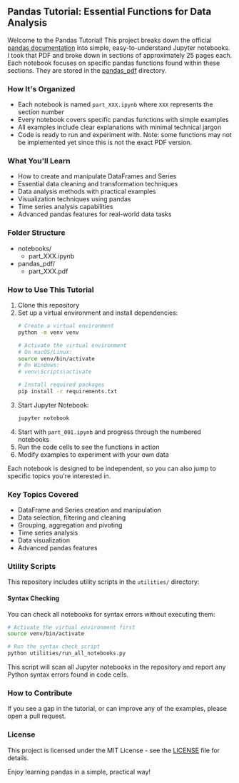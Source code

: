 ## Pandas Tutorial: Essential Functions for Data Analysis

Welcome to the Pandas Tutorial! This project breaks down the official [pandas documentation](https://pandas.pydata.org/pandas-docs/version/1.4/pandas.pdf) into simple, easy-to-understand Jupyter notebooks. I took that PDF and broke down in sections of approximately 25 pages each. Each notebook focuses on specific pandas functions found within these sections. They are stored in the [pandas_pdf](./pandas_pdf) directory.

### How It's Organized

- Each notebook is named `part_XXX.ipynb` where `XXX` represents the section number
- Every notebook covers specific pandas functions with simple examples
- All examples include clear explanations with minimal technical jargon
- Code is ready to run and experiment with. Note: some functions may not be implemented yet since this is not the exact PDF version.

### What You'll Learn

- How to create and manipulate DataFrames and Series
- Essential data cleaning and transformation techniques
- Data analysis methods with practical examples
- Visualization techniques using pandas
- Time series analysis capabilities
- Advanced pandas features for real-world data tasks

### Folder Structure

- notebooks/
    - part_XXX.ipynb 
- pandas_pdf/
    - part_XXX.pdf

### How to Use This Tutorial

1. Clone this repository
2. Set up a virtual environment and install dependencies:
   ```bash
   # Create a virtual environment
   python -m venv venv
   
   # Activate the virtual environment
   # On macOS/Linux:
   source venv/bin/activate
   # On Windows:
   # venv\Scripts\activate
   
   # Install required packages
   pip install -r requirements.txt
   ```
3. Start Jupyter Notebook:
   ```bash
   jupyter notebook
   ```
4. Start with `part_001.ipynb` and progress through the numbered notebooks
5. Run the code cells to see the functions in action
6. Modify examples to experiment with your own data

Each notebook is designed to be independent, so you can also jump to specific topics you're interested in.

### Key Topics Covered

- DataFrame and Series creation and manipulation
- Data selection, filtering and cleaning
- Grouping, aggregation and pivoting
- Time series analysis
- Data visualization
- Advanced pandas features

### Utility Scripts

This repository includes utility scripts in the `utilities/` directory:

#### Syntax Checking

You can check all notebooks for syntax errors without executing them:

```bash
# Activate the virtual environment first
source venv/bin/activate

# Run the syntax check script
python utilities/run_all_notebooks.py
```

This script will scan all Jupyter notebooks in the repository and report any Python syntax errors found in code cells.

### How to Contribute

If you see a gap in the tutorial, or can improve any of the examples, please open a pull request.

### License

This project is licensed under the MIT License - see the [LICENSE](LICENSE) file for details.

Enjoy learning pandas in a simple, practical way!
